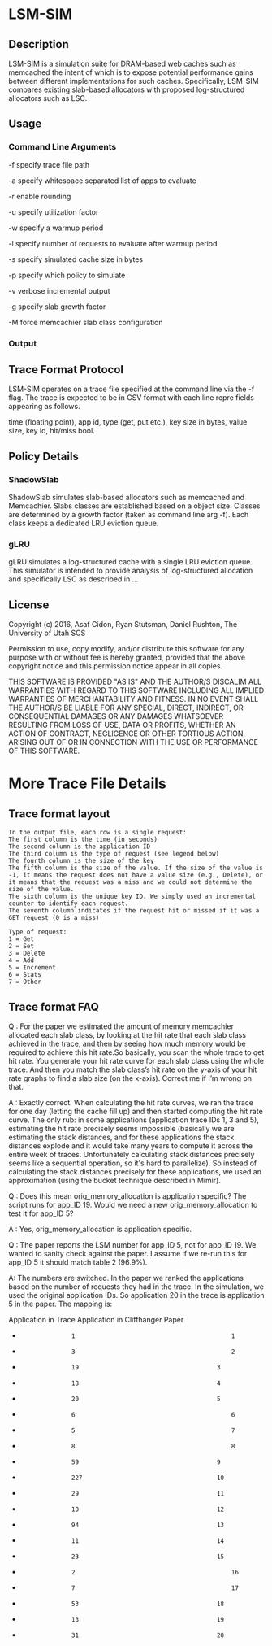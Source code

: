 # LSM-SIM

## Description

LSM-SIM is a simulation suite for DRAM-based web caches such as memcached the
intent of which is to expose potential performance gains between different
implementations for such caches. Specifically, LSM-SIM compares existing
slab-based allocators with proposed log-structured allocators such as LSC.  

## Usage

### Command Line Arguments

  -f specify trace file path

  -a specify whitespace separated list of apps to evaluate

  -r enable rounding

  -u specify utilization factor

  -w specify a warmup period

  -l specify number of requests to evaluate after warmup period

  -s specify simulated cache size in bytes

  -p specify which policy to simulate

  -v verbose incremental output

  -g specify slab growth factor

  -M force memcachier slab class configuration

### Output

## Trace Format Protocol

LSM-SIM operates on a trace file specified at the command line via the -f
flag. The trace is expected to be in CSV format with each line repre fields 
appearing as follows.

time (floating point), app id, type (get, put etc.), key size in bytes, value
size, key id, hit/miss bool.  

## Policy Details

### ShadowSlab

ShadowSlab simulates slab-based allocators such as memcached and Memcachier.
Slabs classes are established based on a object size. Classes are determined by
a growth factor (taken as command line arg -f). Each class keeps a dedicated
LRU eviction queue.

### gLRU

gLRU simulates a log-structured cache with a single LRU eviction queue. This
simulator is intended to provide analysis of log-structured allocation and
specifically LSC as described in ... 

## License

Copyright (c) 2016, Asaf Cidon, Ryan Stutsman, Daniel Rushton, The University of
Utah SCS

Permission to use, copy modify, and/or distribute this software for any purpose
with or without fee is hereby granted, provided that the above copyright notice
and this permission notice appear in all copies.

THIS SOFTWARE IS PROVIDED "AS IS" AND THE AUTHOR/S DISCALIM ALL WARRANTIES WITH
REGARD TO THIS SOFTWARE INCLUDING ALL IMPLIED WARRANTIES OF MERCHANTABILITY AND
FITNESS. IN NO EVENT SHALL THE AUTHOR/S BE LIABLE FOR ANY SPECIAL, DIRECT,
INDIRECT, OR CONSEQUENTIAL DAMAGES OR ANY DAMAGES WHATSOEVER RESULTING FROM LOSS
OF USE, DATA OR PROFITS, WHETHER AN ACTION OF CONTRACT, NEGLIGENCE OR OTHER
TORTIOUS ACTION, ARISING OUT OF OR IN CONNECTION WITH THE USE OR PERFORMANCE OF
THIS SOFTWARE.

# More Trace File Details

## Trace format layout

	In the output file, each row is a single request:
	The first column is the time (in seconds)
	The second column is the application ID
	The third column is the type of request (see legend below)
	The fourth column is the size of the key
	The fifth column is the size of the value. If the size of the value is -1, it means the request does not have a value size (e.g., Delete), or it means that the request was a miss and we could not determine the size of the value.
	The sixth column is the unique key ID. We simply used an incremental counter to identify each request.
	The seventh column indicates if the request hit or missed if it was a GET request (0 is a miss)

	Type of request:
	1 = Get
	2 = Set
	3 = Delete
	4 = Add
	5 = Increment
	6 = Stats
	7 = Other


## Trace format FAQ

Q :   For the paper we estimated the amount of memory memcachier allocated each slab class, by looking at the hit rate that each slab class achieved in the trace, and then by seeing how much memory would be required to achieve this hit rate.So basically, you scan the whole trace to get hit rate. You generate your hit rate curve for each slab class using the whole trace. And then you match the slab class’s hit rate on the y-axis of your hit rate graphs to find a slab size (on the x-axis). Correct me if I’m wrong on that.

A : 	Exactly correct. When calculating the hit rate curves, we ran the trace for one day (letting the cache fill up) and then started computing the hit rate curve. The only rub: in some applications (application trace IDs 1, 3 and 5), estimating the hit rate precisely seems impossible (basically we are estimating the stack distances, and for these applications the stack distances explode and it would take many years to compute it across the entire week of traces. Unfortunately calculating stack distances precisely seems like a sequential operation, so it's hard to parallelize). So instead of calculating the stack distances precisely for these applications, we used an approximation (using the bucket technique described in Mimir).


Q :		Does this mean orig_memory_allocation is application specific? The script runs for app_ID 19. Would we need a new orig_memory_allocation to test it for app_ID 5?

A :		Yes, orig_memory_allocation is application specific.

Q :		The paper reports the LSM number for app_ID 5, not for app_ID 19. We wanted to sanity check against the paper. I assume if we re-run this for app_ID 5 it should match table 2 (96.9%).

A:		The numbers are switched. In the paper we ranked the applications based on the number of requests they had in the trace. In the simulation, we used the original application IDs. So application 20 in the trace is application 5 in the paper. The mapping is:


Application in Trace	Application in Cliffhanger Paper
*					1											1
*					3											2
*					19										3
*					18										4
*					20										5
*					6											6
*					5											7
*					8											8
*					59										9
*					227										10
*					29										11
*					10										12
*					94										13
*					11										14
*					23										15
*					2											16
*					7											17
*					53										18
*					13										19
*					31										20

